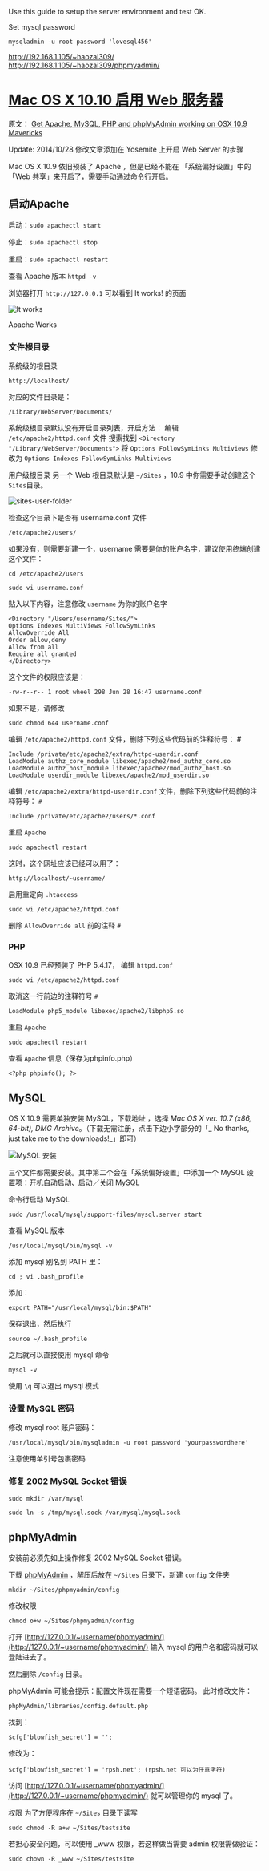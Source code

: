 

Use this guide to setup the server environment and test OK.

Set mysql password
```
mysqladmin -u root password 'lovesql456'
```

http://192.168.1.105/~haozai309/
http://192.168.1.105/~haozai309/phpmyadmin/


# [Mac OS X 10.10 启用 Web 服务器](http://note.rpsh.net/posts/2013/11/27/osx-10-9-apache-server-php-mysql/)
原文： [Get Apache, MySQL, PHP and phpMyAdmin working on OSX 10.9 Mavericks](http://coolestguidesontheplanet.com/get-apache-mysql-php-phpmyadmin-working-osx-10-9-mavericks/)

Update: 2014/10/28 修改文章添加在 Yosemite 上开启 Web Server 的步骤

Mac OS X 10.9 依旧预装了 Apache ，但是已经不能在 「系统偏好设置」中的「Web 共享」来开启了，需要手动通过命令行开启。

## 启动Apache
启动：`sudo apachectl start`

停止：`sudo apachectl stop`

重启：`sudo apachectl restart`

查看 Apache 版本 `httpd -v`

浏览器打开 `http://127.0.0.1` 可以看到 It works! 的页面

![It works](http://coolestguidesontheplanet.com/wp-content/uploads/2013/08/itworks.png)

Apache Works

### 文件根目录
系统级的根目录
```
http://localhost/
```

对应的文件目录是：

```
/Library/WebServer/Documents/
```

系统级根目录默认没有开启目录列表，开启方法：
编辑 `/etc/apache2/httpd.conf` 文件
搜索找到 `<Directory "/Library/WebServer/Documents">`
将 `Options FollowSymLinks Multiviews` 修改为 `Options Indexes FollowSymLinks Multiviews`

用户级根目录
另一个 Web 根目录默认是 `~/Sites` ，10.9 中你需要手动创建这个`Sites`目录。

![sites-user-folder](http://www.coolestguidesontheplanet.com/downtown/sites/default/files/osx-mavericks/sites-user-folder-osx-mavericks.png)

检查这个目录下是否有 username.conf 文件
```
/etc/apache2/users/
```

如果没有，则需要新建一个，username 需要是你的账户名字，建议使用终端创建这个文件：
```
cd /etc/apache2/users

sudo vi username.conf
```

贴入以下内容，注意修改 `username` 为你的账户名字
```
<Directory "/Users/username/Sites/">
Options Indexes MultiViews FollowSymLinks
AllowOverride All
Order allow,deny
Allow from all
Require all granted
</Directory>
```

这个文件的权限应该是：
```
-rw-r--r-- 1 root wheel 298 Jun 28 16:47 username.conf
```

如果不是，请修改
```
sudo chmod 644 username.conf
```

编辑 `/etc/apache2/httpd.conf` 文件，删除下列这些代码前的注释符号： #
```
Include /private/etc/apache2/extra/httpd-userdir.conf
LoadModule authz_core_module libexec/apache2/mod_authz_core.so
LoadModule authz_host_module libexec/apache2/mod_authz_host.so
LoadModule userdir_module libexec/apache2/mod_userdir.so
```

编辑 `/etc/apache2/extra/httpd-userdir.conf` 文件，删除下列这些代码前的注释符号： `#`
```
Include /private/etc/apache2/users/*.conf
```

重启 `Apache`
```
sudo apachectl restart
```

这时，这个网址应该已经可以用了：
```
http://localhost/~username/
```

启用重定向 `.htaccess`
```
sudo vi /etc/apache2/httpd.conf
```

删除 `AllowOverride all` 前的注释 `#`

### PHP
OSX 10.9 已经预装了 PHP 5.4.17， 编辑 `httpd.conf`
```
sudo vi /etc/apache2/httpd.conf
```

取消这一行前边的注释符号 `#`
```
LoadModule php5_module libexec/apache2/libphp5.so
```

重启 `Apache`
```
sudo apachectl restart
```

查看 `Apache` 信息（保存为phpinfo.php）
```
<?php phpinfo(); ?>
```

## MySQL
OS X 10.9 需要单独安装 MySQL，下载地址 ，选择 *Mac OS X ver. 10.7 (x86, 64-bit), DMG Archive*。（下载无需注册，点击下边小字部分的「_ No thanks, just take me to the downloads!_」即可）

![MySQL 安装](http://www.coolestguidesontheplanet.com/downtown/sites/default/files/osx-mavericks/mysql-install-osx-mavericks.png)

三个文件都需要安装。其中第二个会在「系统偏好设置」中添加一个 MySQL 设置项：开机自动启动、启动／关闭 MySQL

命令行启动 MySQL
```
sudo /usr/local/mysql/support-files/mysql.server start
```

查看 MySQL 版本
```
/usr/local/mysql/bin/mysql -v
```

添加 mysql 别名到 PATH 里：
```
cd ; vi .bash_profile
```

添加：
```
export PATH="/usr/local/mysql/bin:$PATH"
```

保存退出，然后执行
```
source ~/.bash_profile
```

之后就可以直接使用 mysql 命令
```
mysql -v
```

使用 `\q` 可以退出 mysql 模式

### 设置 MySQL 密码
修改 mysql root 账户密码：
```
/usr/local/mysql/bin/mysqladmin -u root password 'yourpasswordhere'
```

注意使用单引号包裹密码

### 修复 2002 MySQL Socket 错误
```
sudo mkdir /var/mysql

sudo ln -s /tmp/mysql.sock /var/mysql/mysql.sock
```

## phpMyAdmin
安装前必须先如上操作修复 2002 MySQL Socket 错误。

下载 [phpMyAdmin](http://www.phpmyadmin.net/home_page/downloads.php) ，解压后放在 `~/Sites` 目录下，新建 `config` 文件夹
```
mkdir ~/Sites/phpmyadmin/config
```

修改权限
```
chmod o+w ~/Sites/phpmyadmin/config
```

打开 [http://127.0.0.1/~username/phpmyadmin/](http://127.0.0.1/~username/phpmyadmin/)
输入 mysql 的用户名和密码就可以登陆进去了。

然后删除 `/config` 目录。

phpMyAdmin 可能会提示：配置文件现在需要一个短语密码。
此时修改文件：
```
phpMyAdmin/libraries/config.default.php
```

找到：
```
$cfg['blowfish_secret'] = '';
```

修改为：
```
$cfg['blowfish_secret'] = 'rpsh.net'; (rpsh.net 可以为任意字符)
```

访问 [http://127.0.0.1/~username/phpmyadmin/](http://127.0.0.1/~username/phpmyadmin/) 就可以管理你的 mysql 了。

权限
为了方便程序在 `~/Sites` 目录下读写
```
sudo chmod -R a+w ~/Sites/testsite
```

若担心安全问题，可以使用 _www 权限，若这样做当需要 admin 权限需做验证：
```
sudo chown -R _www ~/Sites/testsite
```





